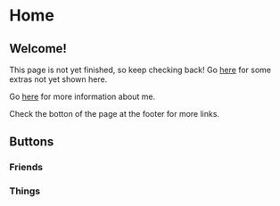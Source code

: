 # Home
## Welcome!

This page is not yet finished, so keep checking back!
Go [here](https://anebix.carrd.co/) for some extras not yet shown here.

Go [here](./about/introduction.md) for more information about me.

Check the botton of the page at the footer for more links.

## Buttons

### Friends

### Things